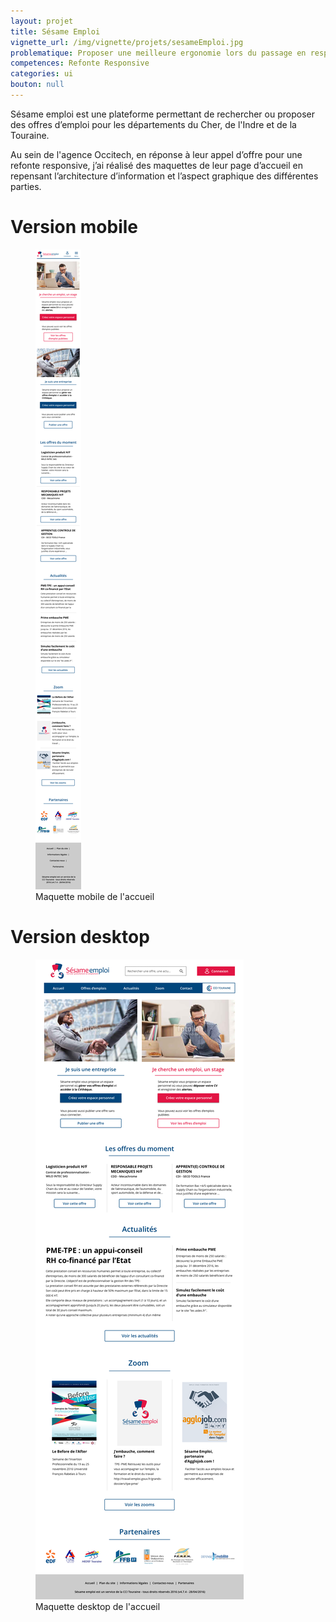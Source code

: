 ```yaml
---
layout: projet
title: Sésame Emploi
vignette_url: /img/vignette/projets/sesameEmploi.jpg
problematique: Proposer une meilleure ergonomie lors du passage en responsive.
competences: Refonte Responsive
categories: ui
bouton: null
---
```


Sésame emploi est une plateforme permettant de rechercher ou proposer des offres d’emploi pour les départements du Cher, de l'Indre et de la Touraine.

Au sein de l'agence Occitech, en réponse à leur appel d’offre pour une refonte responsive, j’ai réalisé des maquettes de leur page d’accueil en repensant l’architecture d’information et l’aspect graphique des différentes parties.



# Version mobile

<figure>
  <img src="../img/projets/sesame_emploi/mobile.png" alt="Version Mobile du site Sésame Emploi">
  <figcaption> Maquette mobile de l'accueil </figcaption>
</figure>

# Version desktop

<figure>
  <img src="../img/projets/sesame_emploi/desktop.png" alt="Version Desktop du site Sésame Emploi">
  <figcaption> Maquette desktop de l'accueil </figcaption>
</figure>
